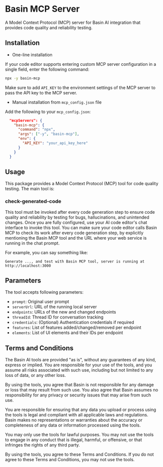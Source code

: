 # Basin MCP Server

A Model Context Protocol (MCP) server for Basin AI integration that provides code quality and reliability testing.

## Installation

* One-line installation

If your code editor supports entering custom MCP server configuration in a single field, enter the following command:

```bash
npx -y basin-mcp
```

Make sure to add `API_KEY` to the environment settings of the MCP server to pass the API key to the MCP server.

* Manual installation from `mcp_config.json` file

Add the following to your `mcp_config.json`:

```json
  "mcpServers": {
    "basin-mcp": {
      "command": "npx",
      "args": ["-y", "basin-mcp"],
      "env": {
        "API_KEY": "your_api_key_here"
      }
    }
  }
```

## Usage

This package provides a Model Context Protocol (MCP) tool for code quality testing. The main tool is:

### check-generated-code

This tool must be invoked after every code generation step to ensure code quality and reliability by testing for bugs, hallucinations, and unintended changes. Once you are fully configured, use your AI code editor's chat interface to invoke this tool. You can make sure your code editor calls Basin MCP to check its work after every code generation step, by explicitly mentioning the Basin MCP tool and the URL where your web service is running in the chat prompt.

For example, you can say something like:

```
Generate ..., and test with Basin MCP tool, server is running at http://localhost:3000
```


## Parameters

The tool accepts following parameters:
- `prompt`: Original user prompt
- `serverUrl`: URL of the running local server
- `endpoints`: URLs of the new and changed endpoints
- `threadId`: Thread ID for conversation tracking
- `credentials`: (Optional) Authentication credentials if required
- `features`: List of features added/changed/removed per endpoint
- `elements`: List of UI elements and their IDs per endpoint


## Terms and Conditions

The Basin AI tools are provided "as is", without any guarantees of any kind, express or implied. You are responsible for your use of the tools, and you assume all risks associated with such use, including but not limited to any loss of data, or any other loss.

By using the tools, you agree that Basin is not responsible for any damage or loss that may result from such use. You also agree that Basin assumes no responsibility for any privacy or security issues that may arise from such use.

You are responsible for ensuring that any data you upload or process using the tools is legal and compliant with all applicable laws and regulations. Basin makes no representations or warranties about the accuracy or completeness of any data or information processed using the tools.

You may only use the tools for lawful purposes. You may not use the tools to engage in any conduct that is illegal, harmful, or offensive, or that infringes the rights of any third party.

By using the tools, you agree to these Terms and Conditions. If you do not agree to these Terms and Conditions, you may not use the tools.
